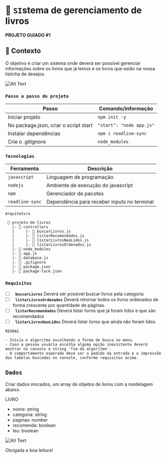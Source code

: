 # 🚀 `SI`stema de gerenciamento de livros

**PROJETO GUIADO #1**

## 🧠 Contexto

O objetivo é criar um sistema onde deverá ser possível gerenciar informações sobre os livros que já lemos e os livros que estão na nossa listinha de desejos.

![Alt Text](https://media.giphy.com/media/Nfd1jLVBCR3O0/giphy.gif)

### `Passo a passo do projeto`

| Passo                                 | Comando/informação       |
| ------------------------------------- | ------------------------ |
| Iniciar projeto                       | `npm init -y`            |
| No package.json, criar o script start | `"start": "node app.js"` |
| Instalar dependências                 | `npm i readline-sync`    |
| Crie o .gitignore                     | `node_modules`           |

### `Tecnologias`

| Ferramenta      | Descrição                                   |
| --------------- | ------------------------------------------- |
| `javascript`    | Linguagem de programação                    |
| `nodejs`        | Ambiente de execução do javascript          |
| `npm`           | Gerenciador de pacotes                      |
| `readline-sync` | Dependência para receber inputs no terminal |

`Arquitetura`

```
 📁 projeto-de-livros
   |- 📁 controllers
   |     |- 📄 buscarLivros.js
   |     |- 📄 listarRecomendados.js
   |     |- 📄 listarLivrosNaoLidos.js
   |     |- 📄 listarLivrosOrdenados.js
   |- 📁 node_modules
   |- 📄 app.js
   |- 📄 database.js
   |- 📄 .gitignore
   |- 📄 package.json  
   |- 📄 package-lock.json
```

### `Requisitos`

- [ ]   **`buscarLivros`** Deverá ser possível buscar livros pela categoria
- [ ]   **`listarLivrosOrdenados`** Deverá retornar todos os livros ordenados de forma crescente por quantidade de páginas.
- [ ]   **`listarRecomendados`** Deverá listar livros que já foram lidos e que são recomendados
- [ ]   **`listarLivrosNaoLidos`** Deverá listar livros que ainda não foram lidos

`REGRAS`

```
- Inicia o algoritmo escolhendo a forma de busca no menu.
- Caso a pessoa usuária escolha alguma opção inexistente deverá mostrar no console a string 'fim do algoritmo'.
- O comportamento esperado deve ser o pedido da entrada e a impressão das tabelas buscadas no console, conforme requisitos acima.
```

## `Dados`

Criar dados mocados, um array de objetos de livros com a modelagem abaixo.

LIVRO

- nome: string
- categoria: string
- paginas: number
- recomenda: boolean
- leu: boolean



![Alt Text](https://media.giphy.com/media/11BDDJSlJZ2uha/giphy.gif)



Obrigada e boa leitura!
